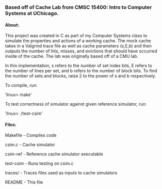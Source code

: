 ### Based off of Cache Lab from CMSC 15400: Intro to Computer Systems at UChicago.

#### About:
This project was created in C as part of my Computer Systems class to simulate the properties and actions of a working cache. The mock cache takes in a Valgrind trace file as well as cache parameters (s,E,b) and then outputs the number of hits, misses, and evictions that should have occurred inside of the cache. The lab was originally based off of a CMU lab.

In this implementation, s refers to the number of set index bits, E refers to the number of lines per set, and b refers to the number of block bits. To find the number of sets and blocks, raise 2 to the power of s and b respectively.

To compile, run:
   
   'linux> make'

To test correctness of simulator against given reference simulator, run:
 
   'linux> ./test-csim'
   
   
#### Files:

Makefile  -  Compiles code

csim.c    -  Cache simulator

csim-ref  -  Reference cache simulator executable

test-csim -  Runs testing on csim.c

traces/   -  Traces files used as inputs to cache simulators

README    -  This file
